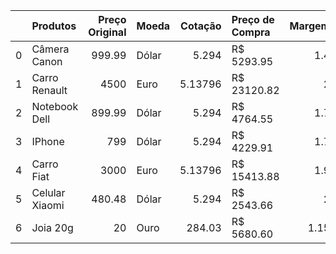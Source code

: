 |    | Produtos       |   Preço Original | Moeda   |   Cotação | Preço de Compra   |   Margem | Preço de Venda   |
|---:|:---------------|-----------------:|:--------|----------:|:------------------|---------:|:-----------------|
|  0 | Câmera Canon   |           999.99 | Dólar   |   5.294   | R$ 5293.95        |     1.4  | R$ 7411.53       |
|  1 | Carro Renault  |          4500    | Euro    |   5.13796 | R$ 23120.82       |     2    | R$ 46241.63      |
|  2 | Notebook Dell  |           899.99 | Dólar   |   5.294   | R$ 4764.55        |     1.7  | R$ 8099.73       |
|  3 | IPhone         |           799    | Dólar   |   5.294   | R$ 4229.91        |     1.7  | R$ 7190.84       |
|  4 | Carro Fiat     |          3000    | Euro    |   5.13796 | R$ 15413.88       |     1.9  | R$ 29286.37      |
|  5 | Celular Xiaomi |           480.48 | Dólar   |   5.294   | R$ 2543.66        |     2    | R$ 5087.32       |
|  6 | Joia 20g       |            20    | Ouro    | 284.03    | R$ 5680.60        |     1.15 | R$ 6532.69       |
